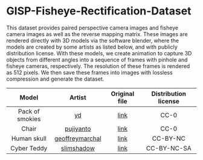 # GISP-Fisheye-Rectification-Dataset

This dataset provides paired perspective camera images and fisheye camera images as well as the reverse mapping matrix. These images are rendered directly with 3D models via the software blender, where the models are created by some artists as listed below, and with publicly distribution license. With these models, we create animation to capture 3D objects from different angles into a sequence of frames with pinhole and fisheye cameras, respectively. The resolution of these frames is rendered as 512 pixels. We then save these frames into images with lossless compression and generate the dataset.

| Model        | Artist           | Original file  | Distribution license |
| :-------------: |:-------------:| :-------------:| :-----:|
| Pack of smokies      | [yd](https://www.blendswap.com/profile/5455)      |   [link](https://www.blendswap.com/blend/24690) | CC-0|
| Chair      | [pujiyanto](https://www.blendswap.com/profile/918426)      |   [link](https://www.blendswap.com/blend/24551) | CC-0|
| Human skull      | [geoffreymarchal](https://www.blendswap.com/profile/180520)      |   [link](https://www.blendswap.com/blend/24551) | CC-BY-NC|
| Cyber Teddy      | [slimshadow](https://www.blendswap.com/profile/223336)      |   [link](https://www.blendswap.com/blend/22229) | CC-BY-NC-SA |

